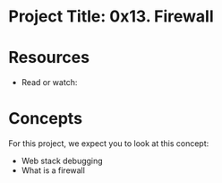 # Project Title: 0x13. Firewall
# Resources
- Read or watch:
# Concepts
For this project, we expect you to look at this concept:

- Web stack debugging
- What is a firewall
